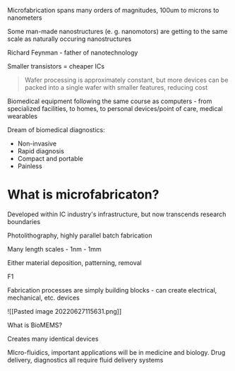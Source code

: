 Microfabrication spans many orders of magnitudes, 100um to microns to nanometers

Some man-made nanostructures (e. g. nanomotors) are getting to the same scale as naturally occuring nanostructures

Richard Feynman - father of nanotechnology

Smaller transistors = cheaper ICs

> Wafer processing is approximately constant, but more devices can be packed into a single wafer with smaller features, reducing cost

Biomedical equipment following the same course as computers - from specialized facilities, to homes, to personal devices/point of care, medical wearables

Dream of biomedical diagnostics:

- Non-invasive
- Rapid diagnosis
- Compact and portable
- Painless

# What is microfabricaton?

Developed within IC industry's infrastructure, but now transcends research boundaries

Photolithography, highly parallel batch fabrication

Many length scales - 1nm - 1mm

Either material deposition, patterning, removal

F1

Fabrication processes are simply building blocks - can create electrical, mechanical, etc. devices

![[Pasted image 20220627115631.png]]

What is BioMEMS?

Creates many identical devices 

MIcro-fluidics, important applications will be in medicine and biology. Drug delivery, diagnostics all require fluid delivery systems

